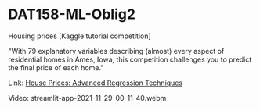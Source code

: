 # DAT158-ML-Oblig2

Housing prices [Kaggle tutorial competition]

"With 79 explanatory variables describing (almost) every aspect of residential homes in Ames, Iowa, this competition challenges you to predict the final price of each home."

Link: [House Prices: Advanced Regression Techniques](https://www.kaggle.com/c/house-prices-advanced-regression-techniques)

Video:
streamlit-app-2021-11-29-00-11-40.webm

